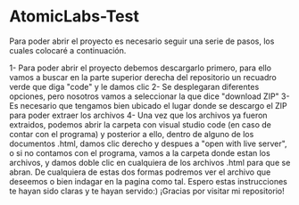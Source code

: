 # AtomicLabs-Test

Para poder abrir el proyecto es necesario seguir una serie de pasos, los cuales colocaré a continuación.

1- Para poder abrir el proyecto debemos descargarlo primero, para ello vamos a buscar en la parte superior derecha del repositorio un recuadro verde que diga "code" y le damos clic
2- Se desplegaran diferentes opciones, pero nosotros vamos a seleccionar la que dice "download ZIP"
3- Es necesario que tengamos bien ubicado el lugar donde se descargo el ZIP para poder extraer los archivos
4- Una vez que los archivos ya fueron extraidos, podemos abrir la carpeta con visual studio code (en caso de contar con el programa) y posterior a ello, dentro de alguno de los documentos .html, damos clic derecho y despues a "open with live server", o si no contamos con el programa, vamos a la carpeta donde estan los archivos, y damos doble clic en cualquiera de los archivos .html para que se abran. De cualquiera de estas dos formas podremos ver el archivo que deseemos o bien indagar en la pagina como tal.
Espero estas instrucciones te hayan sido claras y te hayan servido:) ¡Gracias por visitar mi repositorio!
